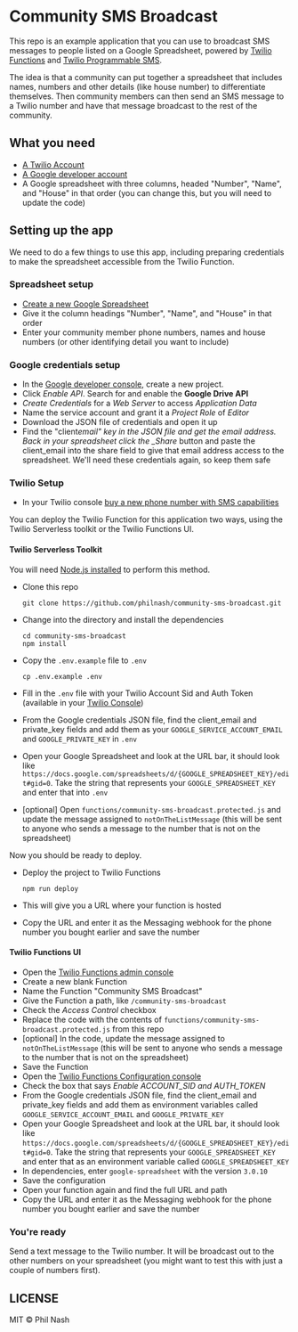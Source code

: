 # Community SMS Broadcast

This repo is an example application that you can use to broadcast SMS messages to people listed on a Google Spreadsheet, powered by [Twilio Functions](https://www.twilio.com/docs/runtime/functions) and [Twilio Programmable SMS](https://www.twilio.com/docs/sms).

The idea is that a community can put together a spreadsheet that includes names, numbers and other details (like house number) to differentiate themselves. Then community members can then send an SMS message to a Twilio number and have that message broadcast to the rest of the community.

## What you need

- [A Twilio Account](https://www.twilio.com/try-twilio)
- [A Google developer account](https://console.developers.google.com/)
- A Google spreadsheet with three columns, headed "Number", "Name", and "House" in that order (you can change this, but you will need to update the code)

## Setting up the app

We need to do a few things to use this app, including preparing credentials to make the spreadsheet accessible from the Twilio Function.

### Spreadsheet setup

- [Create a new Google Spreadsheet](http://sheets.google.com/)
- Give it the column headings "Number", "Name", and "House" in that order
- Enter your community member phone numbers, names and house numbers (or other identifying detail you want to include)

### Google credentials setup

- In the [Google developer console](https://console.developers.google.com/), create a new project.
- Click _Enable API_. Search for and enable the **Google Drive API**
- _Create Credentials_ for a _Web Server_ to access _Application Data_
- Name the service account and grant it a _Project Role_ of _Editor_
- Download the JSON file of credentials and open it up
- Find the "client*email" key in the JSON file and get the email address. Back in your spreadsheet click the \_Share* button and paste the client_email into the share field to give that email address access to the spreadsheet. We'll need these credentials again, so keep them safe

### Twilio Setup

- In your Twilio console [buy a new phone number with SMS capabilities](https://www.twilio.com/console/phone-numbers/search)

You can deploy the Twilio Function for this application two ways, using the Twilio Serverless toolkit or the Twilio Functions UI.

#### Twilio Serverless Toolkit

You will need [Node.js installed](https://nodejs.org/en/download/) to perform this method.

- Clone this repo

      git clone https://github.com/philnash/community-sms-broadcast.git

- Change into the directory and install the dependencies

      cd community-sms-broadcast
      npm install

- Copy the `.env.example` file to `.env`

      cp .env.example .env

- Fill in the `.env` file with your Twilio Account Sid and Auth Token (available in your [Twilio Console](https://www.twilio.com/console/))
- From the Google credentials JSON file, find the client_email and private_key fields and add them as your `GOOGLE_SERVICE_ACCOUNT_EMAIL` and `GOOGLE_PRIVATE_KEY` in `.env`
- Open your Google Spreadsheet and look at the URL bar, it should look like `https://docs.google.com/spreadsheets/d/{GOOGLE_SPREADSHEET_KEY}/edit#gid=0`. Take the string that represents your `GOOGLE_SPREADSHEET_KEY` and enter that into `.env`
- [optional] Open `functions/community-sms-broadcast.protected.js` and update the message assigned to `notOnTheListMessage` (this will be sent to anyone who sends a message to the number that is not on the spreadsheet)

Now you should be ready to deploy.

- Deploy the project to Twilio Functions

      npm run deploy

- This will give you a URL where your function is hosted
- Copy the URL and enter it as the Messaging webhook for the phone number you bought earlier and save the number

#### Twilio Functions UI

- Open the [Twilio Functions admin console](https://www.twilio.com/console/functions/manage)
- Create a new blank Function
- Name the Function "Community SMS Broadcast"
- Give the Function a path, like `/community-sms-broadcast`
- Check the _Access Control_ checkbox
- Replace the code with the contents of `functions/community-sms-broadcast.protected.js` from this repo
- [optional] In the code, update the message assigned to `notOnTheListMessage` (this will be sent to anyone who sends a message to the number that is not on the spreadsheet)
- Save the Function
- Open the [Twilio Functions Configuration console](https://www.twilio.com/console/functions/configure)
- Check the box that says _Enable ACCOUNT_SID and AUTH_TOKEN_
- From the Google credentials JSON file, find the client_email and private_key fields and add them as environment variables called `GOOGLE_SERVICE_ACCOUNT_EMAIL` and `GOOGLE_PRIVATE_KEY`
- Open your Google Spreadsheet and look at the URL bar, it should look like `https://docs.google.com/spreadsheets/d/{GOOGLE_SPREADSHEET_KEY}/edit#gid=0`. Take the string that represents your `GOOGLE_SPREADSHEET_KEY` and enter that as an environment variable called `GOOGLE_SPREADSHEET_KEY`
- In dependencies, enter `google-spreadsheet` with the version `3.0.10`
- Save the configuration
- Open your function again and find the full URL and path
- Copy the URL and enter it as the Messaging webhook for the phone number you bought earlier and save the number

### You're ready

Send a text message to the Twilio number. It will be broadcast out to the other numbers on your spreadsheet (you might want to test this with just a couple of numbers first).

## LICENSE

MIT © Phil Nash
